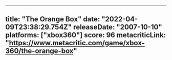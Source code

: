 
---
title: "The Orange Box"
date: "2022-04-09T23:38:29.754Z"
releaseDate: "2007-10-10"
platforms: ["xbox360"]
score: 96
metacriticLink: "https://www.metacritic.com/game/xbox-360/the-orange-box"
---
